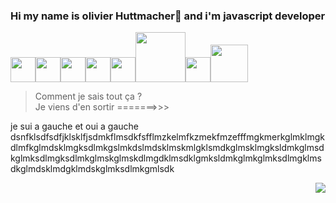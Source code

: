 ### Hi my name is olivier Huttmacher👋 and i'm javascript developer  
<img src="https://cdn.jsdelivr.net/gh/devicons/devicon/icons/javascript/javascript-original.svg" width="40px" /><img src="https://cdn.jsdelivr.net/gh/devicons/devicon/icons/react/react-original-wordmark.svg" width="40px" /><img src="https://cdn.jsdelivr.net/gh/devicons/devicon/icons/git/git-plain-wordmark.svg" width="40px" /><img src="https://cdn.jsdelivr.net/gh/devicons/devicon/icons/nextjs/nextjs-original-wordmark.svg" width="40px" /><img src="https://cdn.jsdelivr.net/gh/devicons/devicon/icons/webpack/webpack-plain.svg" width="40px" /><img src="https://cdn.jsdelivr.net/gh/devicons/devicon/icons/webpack/webpack-original-wordmark.svg" width="80px" /><img src="https://cdn.jsdelivr.net/gh/devicons/devicon/icons/npm/npm-original-wordmark.svg" width="40px" /><img src="https://cdn.jsdelivr.net/gh/devicons/devicon/icons/mongodb/mongodb-original-wordmark.svg" width="60px" />

> Comment je sais tout ça ?  
> Je viens d'en sortir =======>>>  
<p align="left">
  je sui a gauche  
  et oui a gauche  dsnfklsdfsdfjklsklfjsdmkflmsdkfsfflmzkelmfkzmekfmzefffmgkmerkglmklmgkdlmfkglmdsklmgksdlmkgslmkdslmdsklmskmlgklsmdkglmsklmgksldmkglmsdkglmksdlmgksdlmkglmskglmskdlmgdklmsdklgmksldmkglmkglmksdlmgklmsdkglmdsklmdgklmdskglmksdlmkgmlsdk
  </p>
  
  <p align="right"> 
    <img src="https://media.giphy.com/media/zXmbOaTpbY6mA/giphy.gif" /> 
  </p>
  
  



<!--
**olygood/olygood** is a ✨ _special_ ✨ repository because its `README.md` (this file) appears on your GitHub profile.

Here are some ideas to get you started:

- 🔭 I’m currently working on Nextjs...
- 🌱 I’m currently learning React, Nextjs and typeScript...
- 👯 I’m looking to collaborate on ...
- 🤔 I’m looking for help with ...
- 💬 Ask me about ...
- 📫 How to reach me: ...
- 😄 Pronouns: ...
- ⚡ Fun fact: ...
-->
